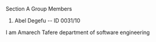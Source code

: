Section A Group Members

1. Abel Degefu -- ID 0031/10



I am Amarech Tafere
department of software engineering
